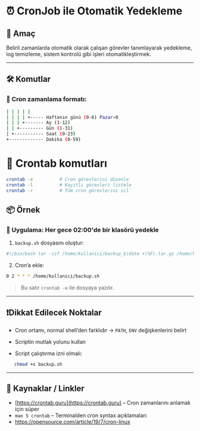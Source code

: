 # ⏰ CronJob ile Otomatik Yedekleme

## 🧠 Amaç

Belirli zamanlarda otomatik olarak çalışan görevler tanımlayarak yedekleme, log temizleme, sistem kontrolü gibi işleri otomatikleştirmek.

---
## 🛠️ Komutlar

### 🔹 Cron zamanlama formatı:

```bash
| | | | |
| | | | +----- Haftanın günü (0-6) Pazar=0
| | | +------- Ay (1-12)
| | +--------- Gün (1-31)
| +----------- Saat (0-23)
+------------- Dakika (0-59)
```
# 🔹 Crontab komutları
```bash
crontab -e          # Cron görevlerini düzenle 
crontab -l          # Kayıtlı görevleri listele 
crontab -r          # Tüm cron görevlerini sil`
```
## 📦 Örnek

### 📘 Uygulama: Her gece 02:00'de bir klasörü yedekle

1. `backup.sh` dosyasını oluştur:

```bash
#!/bin/bash tar -czf /home/kullanici/backup_$(date +\%F).tar.gz /home/kullanici/veriler
```

2. Cron’a ekle:
   
```bash
0 2 * * * /home/kullanici/backup.sh
```

> Bu satır `crontab -e` ile dosyaya yazılır.

---

## ❗️Dikkat Edilecek Noktalar

- Cron ortamı, normal shell’den farklıdır → `PATH`, `ENV` değişkenlerini belirt
    
- Scriptin mutlak yolunu kullan
    
- Script çalıştırma izni olmalı:

```bash
   chmod +x backup.sh
```
---
## 🔗 Kaynaklar / Linkler

- [https://crontab.guru](https://crontab.guru) – Cron zamanlarını anlamak için süper
- `man 5 crontab` – Terminalden cron syntax açıklamaları
- https://opensource.com/article/19/7/cron-linux